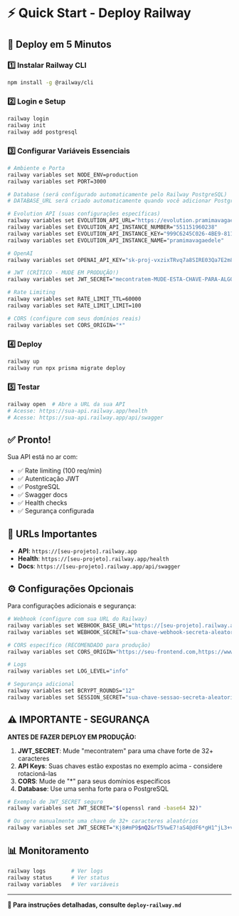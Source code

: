 # ⚡ Quick Start - Deploy Railway

## 🚀 **Deploy em 5 Minutos**

### **1️⃣ Instalar Railway CLI**
```bash
npm install -g @railway/cli
```

### **2️⃣ Login e Setup**
```bash
railway login
railway init
railway add postgresql
```

### **3️⃣ Configurar Variáveis Essenciais**
```bash
# Ambiente e Porta
railway variables set NODE_ENV=production
railway variables set PORT=3000

# Database (será configurado automaticamente pelo Railway PostgreSQL)
# DATABASE_URL será criado automaticamente quando você adicionar PostgreSQL

# Evolution API (suas configurações específicas)
railway variables set EVOLUTION_API_URL="https://evolution.pramimavagaedele.com.br/"
railway variables set EVOLUTION_API_INSTANCE_NUMBER="551151960238"
railway variables set EVOLUTION_API_INSTANCE_KEY="999C6245C026-4BE9-811B-585931220FC6"
railway variables set EVOLUTION_API_INSTANCE_NAME="pramimavagaedele"

# OpenAI
railway variables set OPENAI_API_KEY="sk-proj-vxzixTRvq7a8SIRE03Qa7E2m8OBAUHFvb7YHs519To_h1qZJk"

# JWT (CRÍTICO - MUDE EM PRODUÇÃO!)
railway variables set JWT_SECRET="mecontratem-MUDE-ESTA-CHAVE-PARA-ALGO-MAIS-SEGURO-32-CHARS"

# Rate Limiting
railway variables set RATE_LIMIT_TTL=60000
railway variables set RATE_LIMIT_LIMIT=100

# CORS (configure com seus domínios reais)
railway variables set CORS_ORIGIN="*"
```

### **4️⃣ Deploy**
```bash
railway up
railway run npx prisma migrate deploy
```

### **5️⃣ Testar**
```bash
railway open  # Abre a URL da sua API
# Acesse: https://sua-api.railway.app/health
# Acesse: https://sua-api.railway.app/api/swagger
```

## ✅ **Pronto!**

Sua API está no ar com:
- ✅ Rate limiting (100 req/min)
- ✅ Autenticação JWT
- ✅ PostgreSQL
- ✅ Swagger docs
- ✅ Health checks
- ✅ Segurança configurada

## 🔑 **URLs Importantes**
- **API**: `https://[seu-projeto].railway.app`
- **Health**: `https://[seu-projeto].railway.app/health`
- **Docs**: `https://[seu-projeto].railway.app/api/swagger`

## ⚙️ **Configurações Opcionais**

Para configurações adicionais e segurança:
```bash
# Webhook (configure com sua URL do Railway)
railway variables set WEBHOOK_BASE_URL="https://[seu-projeto].railway.app"
railway variables set WEBHOOK_SECRET="sua-chave-webhook-secreta-aleatoria"

# CORS específico (RECOMENDADO para produção)
railway variables set CORS_ORIGIN="https://seu-frontend.com,https://www.seu-frontend.com"

# Logs
railway variables set LOG_LEVEL="info"

# Segurança adicional
railway variables set BCRYPT_ROUNDS="12"
railway variables set SESSION_SECRET="sua-chave-sessao-secreta-aleatoria"
```

## ⚠️ **IMPORTANTE - SEGURANÇA**

**ANTES DE FAZER DEPLOY EM PRODUÇÃO:**

1. **JWT_SECRET**: Mude "mecontratem" para uma chave forte de 32+ caracteres
2. **API Keys**: Suas chaves estão expostas no exemplo acima - considere rotacioná-las
3. **CORS**: Mude de "*" para seus domínios específicos
4. **Database**: Use uma senha forte para o PostgreSQL

```bash
# Exemplo de JWT_SECRET seguro
railway variables set JWT_SECRET="$(openssl rand -base64 32)"

# Ou gere manualmente uma chave de 32+ caracteres aleatórios
railway variables set JWT_SECRET="Kj8#mP9$nQ2&rT5%wE7!aS4@dF6*gH1^jL3+vB8-cX0="
```

## 📊 **Monitoramento**
```bash
railway logs        # Ver logs
railway status      # Ver status
railway variables   # Ver variáveis
```

---
**🎯 Para instruções detalhadas, consulte `deploy-railway.md`**
